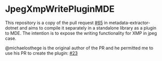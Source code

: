 # JpegXmpWritePluginMDE
This repository is a copy of the pull request [#65](https://github.com/drewnoakes/metadata-extractor-dotnet/pull/65) in metadata-extractor-dotnet and aims to compile it separately in a standalone library as a plugin to MDE. The intention is to expose the writing functionality for XMP in jpeg case. 

@michaelosthege is the original author of the PR and he permitted me to use his PR to create the plugin: 
[#23](https://github.com/drewnoakes/metadata-extractor-dotnet/issues/23)
